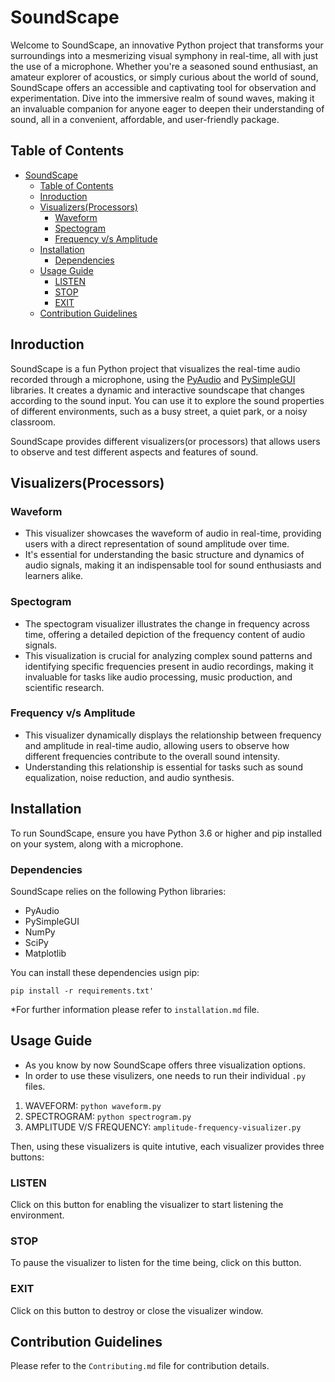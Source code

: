 # SoundScape

Welcome to SoundScape, an innovative Python project that transforms your surroundings into a mesmerizing visual symphony in real-time, all with just the use of a microphone. Whether you're a seasoned sound enthusiast, an amateur explorer of acoustics, or simply curious about the world of sound, SoundScape offers an accessible and captivating tool for observation and experimentation. Dive into the immersive realm of sound waves, making it an invaluable companion for anyone eager to deepen their understanding of sound, all in a convenient, affordable, and user-friendly package.

## Table of Contents

- [SoundScape](#soundscape)
  - [Table of Contents](#table-of-contents)
  - [Inroduction](#inroduction)
  - [Visualizers(Processors)](#visualizersprocessors)
    - [Waveform](#waveform)
    - [Spectogram](#spectogram)
    - [Frequency v/s Amplitude](#frequency-vs-amplitude)
  - [Installation](#installation)
    - [Dependencies](#dependencies)
  - [Usage Guide](#usage-guide)
    - [LISTEN](#listen)
    - [STOP](#stop)
    - [EXIT](#exit)
  - [Contribution Guidelines](#contribution-guidelines)

## Inroduction

SoundScape is a fun Python project that visualizes the real-time audio recorded through a microphone, using the [PyAudio](https://pypi.org/project/PyAudio/) and [PySimpleGUI](https://pypi.org/project/PySimpleGUI/) libraries. It creates a dynamic and interactive soundscape that changes according to the sound input. You can use it to explore the sound properties of different environments, such as a busy street, a quiet park, or a noisy classroom.

SoundScape provides different visualizers(or processors) that allows users to observe and test different aspects and features of sound.

## Visualizers(Processors)

### Waveform

- This visualizer showcases the waveform of audio in real-time, providing users with a direct representation of sound amplitude over time. 
- It's essential for understanding the basic structure and dynamics of audio signals, making it an indispensable tool for sound enthusiasts and learners alike.
  
### Spectogram

- The spectogram visualizer illustrates the change in frequency across time, offering a detailed depiction of the frequency content of audio signals.
- This visualization is crucial for analyzing complex sound patterns and identifying specific frequencies present in audio recordings, making it invaluable for tasks like audio processing, music production, and scientific research.

### Frequency v/s Amplitude

- This visualizer dynamically displays the relationship between frequency and amplitude in real-time audio, allowing users to observe how different frequencies contribute to the overall sound intensity. 
- Understanding this relationship is essential for tasks such as sound equalization, noise reduction, and audio synthesis.

## Installation

To run SoundScape, ensure you have Python 3.6 or higher and pip installed on your system, along with a microphone.

### Dependencies

SoundScape relies on the following Python libraries:

- PyAudio
- PySimpleGUI
- NumPy
- SciPy
- Matplotlib

You can install these dependencies usign pip:

```pip install -r requirements.txt'```

*For  further information please refer to ```installation.md``` file.

## Usage Guide

- As you know by now SoundScape offers three visualization options.
- In order to use these visulizers, one needs to run their individual ```.py``` files.
  
1. WAVEFORM: ```python waveform.py```
2. SPECTROGRAM: ```python spectrogram.py```
3. AMPLITUDE V/S FREQUENCY: ```amplitude-frequency-visualizer.py```

Then, using these visualizers is quite intutive, each visualizer provides three buttons:

### LISTEN

Click on this button for enabling the visualizer to start listening the environment.

### STOP

To pause the visualizer to listen for the time being, click on this button.

### EXIT

Click on this button to destroy or close the visualizer window.

## Contribution Guidelines

Please refer to the ```Contributing.md``` file for contribution details.